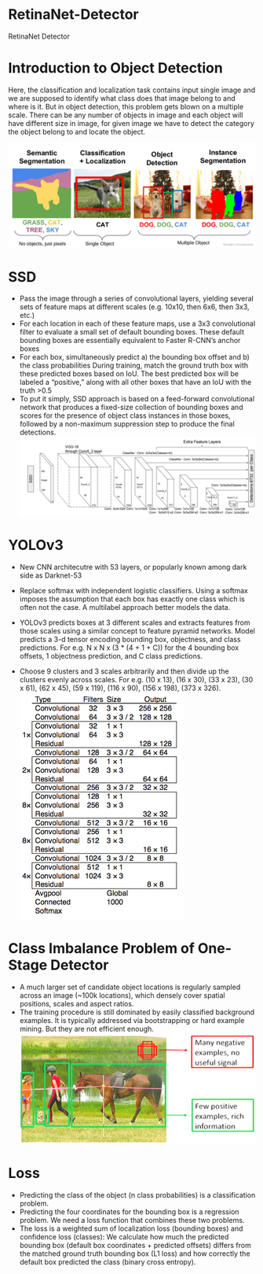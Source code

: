 # RetinaNet-Detector
RetinaNet Detector

# Introduction to Object Detection
Here, the classification and localization task contains input single image and we are supposed to identify what class does that image belong to and where is it. But in object detection, this problem gets blown on a multiple scale. There can be any number of objects in image and each object will have different size in image, for given image we have to detect the category the object belong to and locate the object.

![GitHub Logo](/images/puppy.png)

# SSD

- Pass the image through a series of convolutional layers, yielding several sets of feature maps at different scales (e.g. 10x10, then 6x6, then 3x3, etc.)
- For each location in each of these feature maps, use a 3x3 convolutional filter to evaluate a small set of default bounding boxes. These default bounding boxes are essentially equivalent to Faster R-CNN’s anchor boxes
- For each box, simultaneously predict a) the bounding box offset and b) the class probabilities
During training, match the ground truth box with these predicted boxes based on IoU. The best predicted box will be labeled a “positive,” along with all other boxes that have an IoU with the truth >0.5
- To put it simply, SSD approach is based on a feed-forward convolutional network that produces a fixed-size collection of bounding boxes and scores for the presence of object class instances in those boxes, followed by a non-maximum suppression step to produce the final detections.
![GitHub Logo](/images/ssd1.jpeg)

# YOLOv3
- New CNN architecutre with 53 layers, or popularly known among dark side as Darknet-53
- Replace softmax with independent logistic classifiers. Using a softmax imposes the assumption that each box has exactly one class which is often not the case. A multilabel approach better models the data.

- YOLOv3 predicts boxes at 3 different scales and extracts features from those scales using a similar concept to feature pyramid networks. Model predicts a 3-d tensor encoding bounding box, objectness, and class predictions. For e.g. N x N x (3 * (4 + 1 + C)) for the 4 bounding box offsets, 1 objectness prediction, and C class predictions.

- Choose 9 clusters and 3 scales arbitrarily and then divide up the clusters evenly across scales. For e.g. (10 x 13), (16 x 30), (33 x 23), (30 x 61), (62 x 45), (59 x 119), (116 x 90), (156 x 198), (373 x 326).
![GitHub Logo](/images/yolo_v3.png)


# Class Imbalance Problem of One-Stage Detector

- A much larger set of candidate object locations is regularly sampled across an image (~100k locations), which densely cover spatial positions, scales and aspect ratios.
- The training procedure is still dominated by easily classified background examples. It is typically addressed via bootstrapping or hard example mining. But they are not efficient enough.
![GitHub Logo](/images/ssd.png)


# Loss
- Predicting the class of the object (n class probabilities) is a classification problem. 
- Predicting the four coordinates for the bounding box is a regression problem. We need a loss function that combines these two problems.
- The loss is a weighted sum of localization loss (bounding boxes) and confidence loss (classes): We calculate how much the predicted bounding box (default box coordinates + predicted offsets) differs from the matched ground truth bounding box (L1 loss) and how correctly the default box predicted the class (binary cross entropy).
